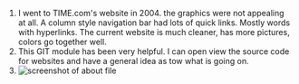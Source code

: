 1. I went to TIME.com's website in 2004. the graphics were not appealing at all. A column style navigation bar had lots of quick links. Mostly words with hyperlinks. The current website is much cleaner, has more pictures, colors go together well.
2. This GIT module has been very helpful. I can open view the source code for websites and have a general idea as tow what is going on.
3. ![screenshot of about file](./images/Screenshot(1))
